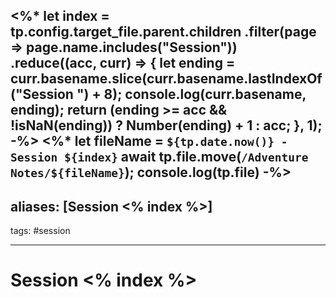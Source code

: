 <%*
let index = tp.config.target_file.parent.children
  .filter(page => page.name.includes("Session"))
  .reduce((acc, curr) => {
    let ending = curr.basename.slice(curr.basename.lastIndexOf("Session ") + 8);
    console.log(curr.basename, ending);
    return (ending >= acc && !isNaN(ending)) ? Number(ending) + 1 : acc;
  }, 1);
-%>
<%*
let fileName = `${tp.date.now()} - Session ${index}`
await tp.file.move(`/Adventure Notes/${fileName}`); console.log(tp.file)
-%>
---
aliases: [Session <% index %>]
---

tags: #session

---

# Session <% index %>
